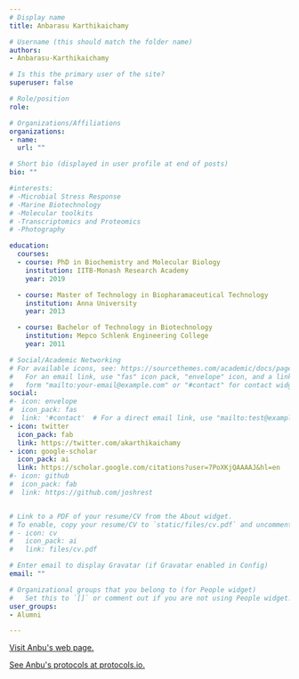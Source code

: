 ```yaml
---
# Display name
title: Anbarasu Karthikaichamy

# Username (this should match the folder name)
authors:
- Anbarasu-Karthikaichamy

# Is this the primary user of the site?
superuser: false

# Role/position
role: 

# Organizations/Affiliations
organizations:
- name: 
  url: ""

# Short bio (displayed in user profile at end of posts)
bio: ""

#interests:
# -Microbial Stress Response
# -Marine Biotechnology
# -Molecular toolkits
# -Transcriptomics and Proteomics
# -Photography

education:
  courses:
  - course: PhD in Biochemistry and Molecular Biology
    institution: IITB-Monash Research Academy
    year: 2019

  - course: Master of Technology in Biopharamaceutical Technology
    institution: Anna University
    year: 2013

  - course: Bachelor of Technology in Biotechnology
    institution: Mepco Schlenk Engineering College
    year: 2011

# Social/Academic Networking
# For available icons, see: https://sourcethemes.com/academic/docs/page-builder/#icons
#   For an email link, use "fas" icon pack, "envelope" icon, and a link in the
#   form "mailto:your-email@example.com" or "#contact" for contact widget.
social:
#- icon: envelope
#  icon_pack: fas
#  link: '#contact'  # For a direct email link, use "mailto:test@example.org".
- icon: twitter
  icon_pack: fab
  link: https://twitter.com/akarthikaichamy
- icon: google-scholar
  icon_pack: ai
  link: https://scholar.google.com/citations?user=7PoXKjQAAAAJ&hl=en
#- icon: github
#  icon_pack: fab
#  link: https://github.com/joshrest


# Link to a PDF of your resume/CV from the About widget.
# To enable, copy your resume/CV to `static/files/cv.pdf` and uncomment the lines below.
# - icon: cv
#   icon_pack: ai
#   link: files/cv.pdf

# Enter email to display Gravatar (if Gravatar enabled in Config)
email: ""

# Organizational groups that you belong to (for People widget)
#   Set this to `[]` or comment out if you are not using People widget.
user_groups:
- Alumni

---
```

<a href="https://anbarasu.netlify.app"> Visit Anbu's web page. </a><p>
<a href="https://www.protocols.io/researchers/anbarasu-karthikaichamy1"> See Anbu's protocols at protocols.io. </a>
